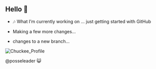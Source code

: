 ## Hello  👋

- 🎶 What I’m currently working on ...   just getting started with GitHub

- Making a few more changes...

- changes to a new branch...

![Chuckee_Profile](https://github.com/user-attachments/assets/ae1612b4-2183-439a-8874-9ee1a6cd92f0)
  
@posseleader 😺


<!--
**Bruskii2/Bruskii2** is a ✨ _special_ ✨ repository because its `README.md` (this file) appears on your GitHub profile.

Here are some ideas to get you started:

- 🔭 I’m currently working on ...
- 🌱 I’m currently learning ...
- 👯 I’m looking to collaborate on ...
- 🤔 I’m looking for help with ...

-->
